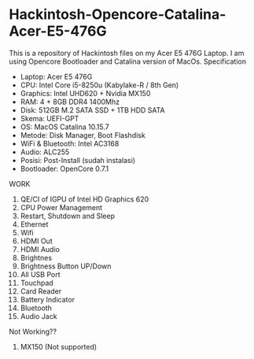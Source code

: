 # Hackintosh-Opencore-Catalina-Acer-E5-476G
This is a repository of Hackintosh files on my Acer E5 476G Laptop. I am using Opencore Bootloader and Catalina version of MacOs.
Specification
- Laptop: Acer E5 476G
- CPU: Intel Core i5-8250u (Kabylake-R / 8th Gen)
- Graphics: Intel UHD620 + Nvidia MX150
- RAM: 4 + 8GB DDR4 1400Mhz
- Disk: 512GB M.2 SATA SSD + 1TB HDD SATA  
- Skema: UEFI-GPT
- OS: MacOS Catalina 10.15.7
- Metode: Disk Manager, Boot Flashdisk
- WiFi & Bluetooth: Intel AC3168
- Audio: ALC255
- Posisi: Post-Install (sudah instalasi)
- Bootloader: OpenCore 0.7.1

WORK
1. QE/CI of IGPU of Intel HD Graphics 620
2. CPU Power Management
3. Restart, Shutdown and Sleep
4. Ethernet
5. Wifi
6. HDMI Out
7. HDMI Audio
8. Brightnes
9. Brightness Button UP/Down
10. All USB Port
11. Touchpad
12. Card Reader
13. Battery Indicator
14. Bluetooth 
15. Audio Jack

Not Working??
1. MX150 (Not supported)
